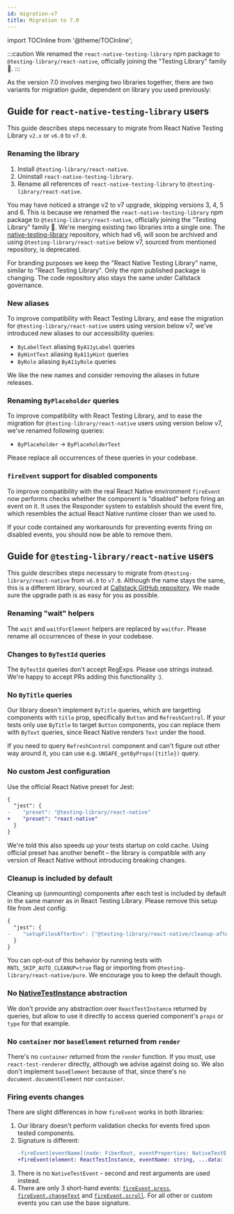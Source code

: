 ```yaml
---
id: migration-v7
title: Migration to 7.0
---
```

import TOCInline from '@theme/TOCInline';

:::caution
We renamed the `react-native-testing-library` npm package to `@testing-library/react-native`, officially joining the "Testing Library" family 🎉.
:::

As the version 7.0 involves merging two libraries together, there are two variants for migration guide, dependent on library you used previously:

<TOCInline toc={toc} />

## Guide for `react-native-testing-library` users

This guide describes steps necessary to migrate from React Native Testing Library `v2.x` or `v6.0` to `v7.0`.

### Renaming the library

1. Install `@testing-library/react-native`.
1. Uninstall `react-native-testing-library`.
1. Rename all references of `react-native-testing-library` to `@testing-library/react-native`.

You may have noticed a strange v2 to v7 upgrade, skipping versions 3, 4, 5 and 6. This is because we renamed the `react-native-testing-library` npm package to `@testing-library/react-native`, officially joining the "Testing Library" family 🎉. We're merging existing two libraries into a single one. The [native-testing-library](https://github.com/testing-library/native-testing-library) repository, which had v6, will soon be archived and using `@testing-library/react-native` below v7, sourced from mentioned repository, is deprecated.

For branding purposes we keep the "React Native Testing Library" name, similar to "React Testing Library". Only the npm published package is changing. The code repository also stays the same under Callstack governance.

### New aliases

To improve compatibility with React Testing Library, and ease the migration for `@testing-library/react-native` users using version below v7, we've introduced new aliases to our accessibility queries:

- `ByLabelText` aliasing `ByA11yLabel` queries
- `ByHintText` aliasing `ByA11yHint` queries
- `ByRole` aliasing `ByA11yRole` queries

We like the new names and consider removing the aliases in future releases.

### Renaming `ByPlaceholder` queries

To improve compatibility with React Testing Library, and to ease the migration for `@testing-library/react-native` users using version below v7, we've renamed following queries:

- `ByPlaceholder` -> `ByPlaceholderText`

Please replace all occurrences of these queries in your codebase.

### `fireEvent` support for disabled components

To improve compatibility with the real React Native environment `fireEvent` now performs checks whether the component is "disabled" before firing an event on it. It uses the Responder system to establish should the event fire, which resembles the actual React Native runtime closer than we used to.

If your code contained any workarounds for preventing events firing on disabled events, you should now be able to remove them.

## Guide for `@testing-library/react-native` users

This guide describes steps necessary to migrate from `@testing-library/react-native` from `v6.0` to `v7.0`. Although the name stays the same, this is a different library, sourced at [Callstack GitHub repository](https://github.com/callstack/react-native-testing-library). We made sure the upgrade path is as easy for you as possible.

### Renaming "wait" helpers

The `wait` and `waitForElement` helpers are replaced by `waitFor`. Please rename all occurrences of these in your codebase.

### Changes to `ByTestId` queries

The `ByTestId` queries don't accept RegExps. Please use strings instead. We're happy to accept PRs adding this functionality :).

### No `ByTitle` queries

Our library doesn't implement `ByTitle` queries, which are targetting components with `title` prop, specifically `Button` and `RefreshControl`. If your tests only use `ByTitle` to target `Button` components, you can replace them with `ByText` queries, since React Native renders `Text` under the hood.

If you need to query `RefreshControl` component and can't figure out other way around it, you can use e.g. `UNSAFE_getByProps({title})` query.

### No custom Jest configuration

Use the official React Native preset for Jest:

```diff
{
  "jest": {
-    "preset": "@testing-library/react-native"
+    "preset": "react-native"
  }
}
```

We're told this also speeds up your tests startup on cold cache. Using official preset has another benefit – the library is compatible with any version of React Native without introducing breaking changes.

### Cleanup is included by default

Cleaning up (unmounting) components after each test is included by default in the same manner as in React Testing Library. Please remove this setup file from Jest config:

```diff
{
  "jest": {
-    "setupFilesAfterEnv": ["@testing-library/react-native/cleanup-after-each"]
  }
}
```

You can opt-out of this behavior by running tests with `RNTL_SKIP_AUTO_CLEANUP=true` flag or importing from `@testing-library/react-native/pure`. We encourage you to keep the default though.

### No [NativeTestInstance](https://www.native-testing-library.com/docs/api-test-instance) abstraction

We don't provide any abstraction over `ReactTestInstance` returned by queries, but allow to use it directly to access queried component's `props` or `type` for that example.

### No `container` nor `baseElement` returned from `render`

There's no `container` returned from the `render` function. If you must, use `react-test-renderer` directly, although we advise against doing so. We also don't implement `baseElement` because of that, since there's no `document.documentElement` nor `container`.

### Firing events changes

There are slight differences in how `fireEvent` works in both libraries:

1. Our library doesn't perform validation checks for events fired upon tested components.
1. Signature is different:
   ```diff
   -fireEvent[eventName](node: FiberRoot, eventProperties: NativeTestEvent)
   +fireEvent(element: ReactTestInstance, eventName: string, ...data: Array<any>)
   ```
1. There is no `NativeTestEvent` - second and rest arguments are used instead.
1. There are only 3 short-hand events: [`fireEvent.press`](api/#fireeventpress-element-reacttestinstance--void), [`fireEvent.changeText`](api/#fireeventchangetext-element-reacttestinstance-data-arrayany--void) and [`fireEvent.scroll`](api/#fireeventscroll-element-reacttestinstance-data-arrayany--void). For all other or custom events you can use the base signature.
